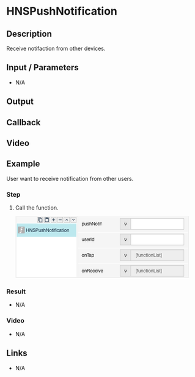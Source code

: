 # HNSPushNotification

## Description

Receive notifaction from other devices.

## Input / Parameters

- N/A

## Output

## Callback

## Video

## Example

User want to receive notification from other users.

### Step

1. Call the function. <br />
    
    ![](../../../../document/function/Device/HNSPushNotification/push-notify-step-1.png?raw=true)
    
### Result

- N/A

### Video

- N/A
<!--[![Video](http://i.imgur.com/Ot5DWAW.png)](https://youtu.be/StTqXEQ2l-Y?t=35s)-->

## Links

- N/A
